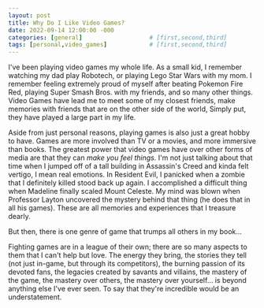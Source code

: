 ```yaml
---
layout: post
title: Why Do I Like Video Games?
date: 2022-09-14 12:00:00 -000
categories: [general]                   # [first,second,third]
tags: [personal,video_games]            # [first,second,third]
---
```

I've been playing video games my whole life. As a small kid, I remember watching my dad play Robotech, 
or playing Lego Star Wars with my mom. I remember feeling extremely proud of myself after beating 
Pokemon Fire Red, playing Super Smash Bros. with my friends, and so many other things. Video Games 
have lead me to meet some of my closest friends, make memories with friends that are on the other side of the world, 
Simply put, they have played a large part in my life.

Aside from just personal reasons, playing games is also just a great hobby to have. Games are more involved than TV or a movies, and more immersive than books. The greatest power that video games have over other forms of media are that they can *make you feel things.* 
I'm not just talking about that time when I jumped off of a tall building in Assassin's Creed and kinda felt vertigo, I mean real 
emotions. In Resident Evil, I panicked when a zombie that I definitely killed stood back up again. I accomplished a difficult thing when Madeline finally scaled Mount Celeste. My mind was blown when Professor Layton uncovered the mystery behind that thing (he does that in all his games). These are all memories and experiences that I treasure dearly. 

But then, there is one genre of game that trumps all others in my book...

Fighting games are in a league of their own; there are so many aspects to them that I can't help but love. The energy they bring, the stories they tell (not just in-game, but through its competitors), the burning passion of its devoted fans, the legacies created by savants and villains, the mastery of the game, the mastery over others, the mastery over yourself... is beyond anything else I've ever seen. To say that they're incredible would be an understatement.
